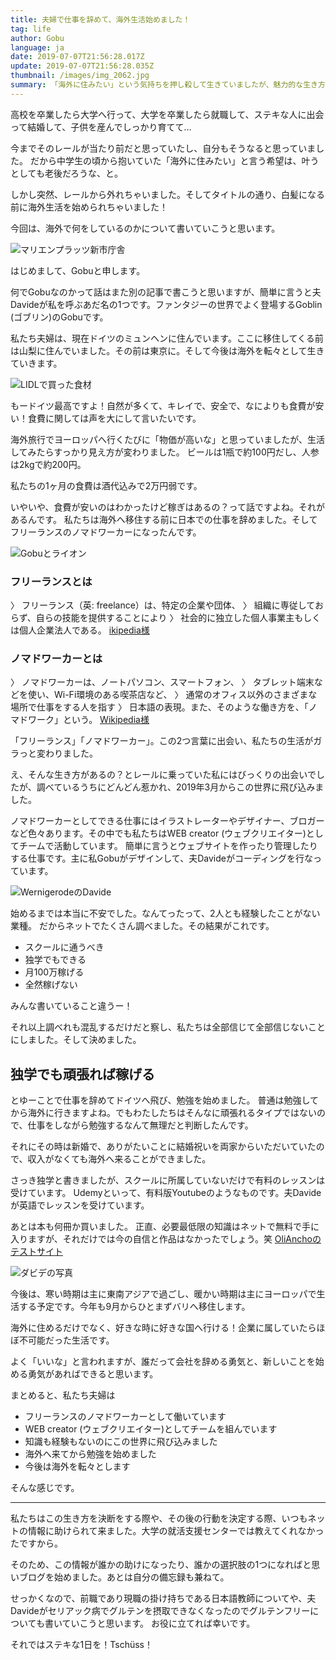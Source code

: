 ```yaml
---
title: 夫婦で仕事を辞めて、海外生活始めました！
tag: life
author: Gobu
language: ja
date: 2019-07-07T21:56:28.017Z
update: 2019-07-07T21:56:28.035Z
thumbnail: /images/img_2062.jpg
summary: 「海外に住みたい」という気持ちを押し殺して生きていましたが、魅力的な生き方・働き方に出会い、その世界に飛び込んでみました。
---
```

高校を卒業したら大学へ行って、大学を卒業したら就職して、ステキな人に出会って結婚して、子供を産んでしっかり育てて…

今までそのレールが当たり前だと思っていたし、自分もそうなると思っていました。
だから中学生の頃から抱いていた「海外に住みたい」と言う希望は、叶うとしても老後だろうな、と。

しかし突然、レールから外れちゃいました。そしてタイトルの通り、白髪になる前に海外生活を始められちゃいました！

今回は、海外で何をしているのかについて書いていこうと思います。

![マリエンプラッツ新市庁舎](/img_1760.jpg "マリエンプラッツ新市庁舎")

はじめまして、Gobuと申します。

何でGobuなのかって話はまた別の記事で書こうと思いますが、簡単に言うと夫Davideが私を呼ぶあだ名の1つです。ファンタジーの世界でよく登場するGoblin (ゴブリン)のGobuです。

私たち夫婦は、現在ドイツのミュンヘンに住んでいます。ここに移住してくる前は山梨に住んでいました。その前は東京に。そして今後は海外を転々として生きていきます。

![LIDLで買った食材](/img_9906.jpg "LIDLで買った食材")

もードイツ最高ですよ！自然が多くて、キレイで、安全で、なによりも食費が安い！食費に関しては声を大にして言いたいです。

海外旅行でヨーロッパへ行くたびに「物価が高いな」と思っていましたが、生活してみたらすっかり見え方が変わりました。
ビールは1瓶で約100円だし、人参は2kgで約200円。

私たちの1ヶ月の食費は酒代込みで2万円弱です。

いやいや、食費が安いのはわかったけど稼ぎはあるの？って話ですよね。それがあるんです。
私たちは海外へ移住する前に日本での仕事を辞めました。そしてフリーランスのノマドワーカーになったんです。

![Gobuとライオン](/img_0244.jpg "Gobuとライオン")

### フリーランスとは
〉 フリーランス（英: freelance）は、特定の企業や団体、
〉 組織に専従しておらず、自らの技能を提供することにより
〉 社会的に独立した個人事業主もしくは個人企業法人である。
[ikipedia様](https://ja.wikipedia.org/wiki/%E3%83%95%E3%83%AA%E3%83%BC%E3%83%A9%E3%83%B3%E3%82%B9)

### ノマドワーカーとは
〉 ノマドワーカーは、ノートパソコン、スマートフォン、
〉 タブレット端末などを使い、Wi-Fi環境のある喫茶店など、
〉 通常のオフィス以外のさまざまな場所で仕事をする人を指す
〉 日本語の表現。また、そのような働き方を、「ノマドワーク」という。
[Wikipedia様](https://ja.wikipedia.org/wiki/%E3%83%8E%E3%83%9E%E3%83%89%E3%83%AF%E3%83%BC%E3%82%AB%E3%83%BC)

「フリーランス」「ノマドワーカー」。この2つ言葉に出会い、私たちの生活がガラっと変わりました。

え、そんな生き方があるの？とレールに乗っていた私にはびっくりの出会いでしたが、調べているうちにどんどん惹かれ、2019年3月からこの世界に飛び込みました。

ノマドワーカーとしてできる仕事にはイラストレーターやデザイナー、ブロガーなど色々あります。その中でも私たちはWEB creator (ウェブクリエイター)としてチームで活動しています。
簡単に言うとウェブサイトを作ったり管理したりする仕事です。主に私Gobuがデザインして、夫Davideがコーディングを行なっています。

![WernigerodeのDavide](/img_1245.jpg "WernigerodeのDavide")

始めるまでは本当に不安でした。なんてったって、2人とも経験したことがない業種。
だからネットでたくさん調べました。その結果がこれです。

* スクールに通うべき
* 独学でもできる
* 月100万稼げる
* 全然稼げない

みんな書いていること違うー！

それ以上調べれも混乱するだけだと察し、私たちは全部信じて全部信じないことにしました。そして決めました。

## 独学でも頑張れば稼げる

とゆーことで仕事を辞めてドイツへ飛び、勉強を始めました。
普通は勉強してから海外に行きますよね。でもわたしたちはそんなに頑張れるタイプではないので、仕事をしながら勉強するなんて無理だと判断したんです。

それにその時は新婚で、ありがたいことに結婚祝いを両家からいただいていたので、収入がなくても海外へ来ることができました。

さっき独学と書きましたが、スクールに所属していないだけで有料のレッスンは受けています。
Udemyといって、有料版Youtubeのようなものです。夫Davideが英語でレッスンを受けています。

あとは本も何冊か買いました。
正直、必要最低限の知識はネットで無料で手に入りますが、それだけでは今の自信と作品はなかったでしょう。笑
[OliAnchoのテストサイト](https://vibrant-jones-3cd723.netlify.com)

![ダビデの写真](/images/shots.jpg "これがダビデです")

今後は、寒い時期は主に東南アジアで過ごし、暖かい時期は主にヨーロッパで生活する予定です。今年も9月からひとまずバリへ移住します。

海外に住めるだけでなく、好きな時に好きな国へ行ける！企業に属していたらほぼ不可能だった生活です。

よく「いいな」と言われますが、誰だって会社を辞める勇気と、新しいことを始める勇気があればできると思います。

まとめると、私たち夫婦は

* フリーランスのノマドワーカーとして働いています
* WEB creator (ウェブクリエイター)としてチームを組んでいます
* 知識も経験もないのにこの世界に飛び込みました
* 海外へ来てから勉強を始めました
* 今後は海外を転々とします

そんな感じです。

---

私たちはこの生き方を決断をする際や、その後の行動を決定する際、いつもネットの情報に助けられて来ました。大学の就活支援センターでは教えてくれなかったですから。

そのため、この情報が誰かの助けになったり、誰かの選択肢の1つになればと思いブログを始めました。あとは自分の備忘録も兼ねて。

せっかくなので、前職であり現職の掛け持ちである日本語教師についてや、夫Davideがセリアック病でグルテンを摂取できなくなったのでグルテンフリーについても書いていこうと思います。
お役に立てれば幸いです。

それではステキな1日を！Tschüss！

